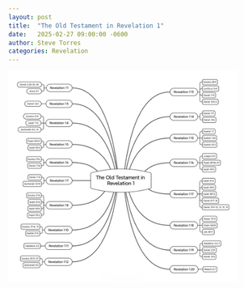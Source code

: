```yaml
---
layout: post
title:  "The Old Testament in Revelation 1"
date:   2025-02-27 09:00:00 -0600
author: Steve Torres
categories: Revelation
---
```


<img src="https://github.com/ElEsteeb/ElEsteeb.github.io/blob/main/images/Diagrams/The Old Testament in Revelation 1.jpg?raw=true" alt="The Old Testament in Revelation 1.jpg" style="max-width: 90%; height: auto;">
